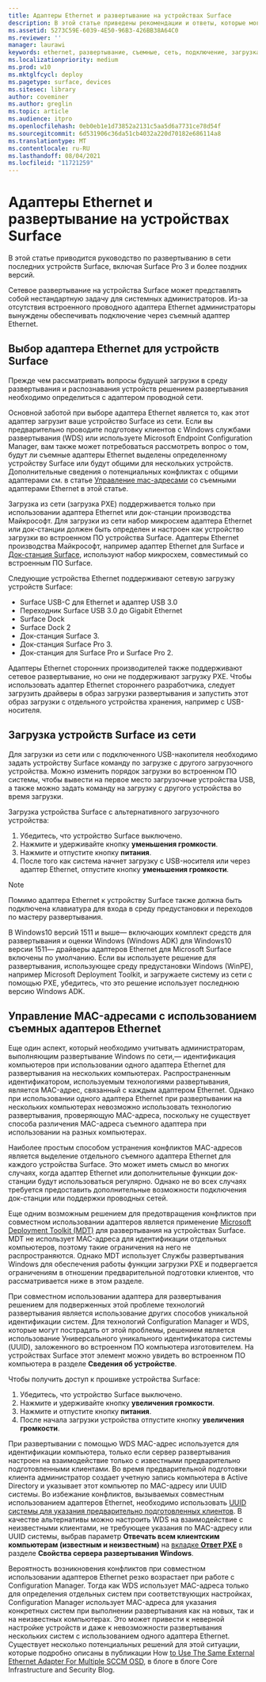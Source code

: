 ```yaml
---
title: Адаптеры Ethernet и развертывание на устройствах Surface
description: В этой статье приведены рекомендации и ответы, которые могут помочь выполнить сетевое развертывание на устройствах Surface.
ms.assetid: 5273C59E-6039-4E50-96B3-426BB38A64C0
ms.reviewer: ''
manager: laurawi
keywords: ethernet, развертывание, съемные, сеть, подключение, загрузка, встроенное ПО, устройство, адаптер, загрузка PXE, USB
ms.localizationpriority: medium
ms.prod: w10
ms.mktglfcycl: deploy
ms.pagetype: surface, devices
ms.sitesec: library
author: coveminer
ms.author: greglin
ms.topic: article
ms.audience: itpro
ms.openlocfilehash: 0eb0eb1e1d73852a2131c5aa5d6a7731ce78d54f
ms.sourcegitcommit: 6d531906c36da51cb4032a220d70182e686114a8
ms.translationtype: MT
ms.contentlocale: ru-RU
ms.lasthandoff: 08/04/2021
ms.locfileid: "11721259"
---
```

# <a name="ethernet-adapters-and-surface-deployment"></a>Адаптеры Ethernet и развертывание на устройствах Surface

В этой статье приводится руководство по развертыванию в сети последних устройств Surface, включая Surface Pro 3 и более поздних версий.

Сетевое развертывание на устройства Surface может представлять собой нестандартную задачу для системных администраторов. Из-за отсутствия встроенного проводного адаптера Ethernet администраторы вынуждены обеспечивать подключение через съемный адаптер Ethernet.

## <a name="select-an-ethernet-adapter-for-surface-devices"></a>Выбор адаптера Ethernet для устройств Surface

Прежде чем рассматривать вопросы будущей загрузки в среду развертывания и распознавания устройств решением развертывания необходимо определиться с адаптером проводной сети.

Основной заботой при выборе адаптера Ethernet является то, как этот адаптер загрузит ваше устройство Surface из сети. Если вы предварительно проводите подготовку клиентов с Windows службами развертывания (WDS) или используете Microsoft Endpoint Configuration Manager, вам также может потребоваться рассмотреть вопрос о том, будут ли съемные адаптеры Ethernet выделены определенному устройству Surface или будут общими для нескольких устройств. Дополнительные сведения о потенциальных конфликтах с общими адаптерами см. в статье [Управление mac-адресами](#manage-mac-addresses) со съемными адаптерами Ethernet в этой статье.

Загрузка из сети (загрузка PXE) поддерживается только при использовании адаптера Ethernet или док-станции производства Майкрософт. Для загрузки из сети набор микросхем адаптера Ethernet или док-станции должен быть определен и настроен как устройство загрузки во встроенном ПО устройства Surface. Адаптеры Ethernet производства Майкрософт, например адаптер Ethernet для Surface и [Док-станция Surface](https://www.microsoft.com/surface/accessories/surface-dock), используют набор микросхем, совместимый со встроенным ПО Surface.

Следующие устройства Ethernet поддерживают сетевую загрузку устройств Surface:

- Surface USB-C для Ethernet и адаптер USB 3.0
- Переходник Surface USB 3.0 до Gigabit Ethernet
- Surface Dock
- Surface Dock 2
- Док-станция Surface 3.
- Док-станция Surface Pro 3.
- Док-станция для Surface Pro и Surface Pro 2.

Адаптеры Ethernet сторонних производителей также поддерживают сетевое развертывание, но они не поддерживают загрузку PXE. Чтобы использовать адаптер Ethernet стороннего разработчика, следует загрузить драйверы в образ загрузки развертывания и запустить этот образ загрузки с отдельного устройства хранения, например с USB-носителя.

## <a name="boot-surface-devices-from-the-network"></a>Загрузка устройств Surface из сети

Для загрузки из сети или с подключенного USB-накопителя необходимо задать устройству Surface команду по загрузке с другого загрузочного устройства. Можно изменить порядок загрузки во встроенном ПО системы, чтобы вывести на первое место загрузочные устройства USB, а также можно задать команду на загрузку с другого устройства во время загрузки.

Загрузка устройства Surface с альтернативного загрузочного устройства:

1. Убедитесь, что устройство Surface выключено.
2. Нажмите и удерживайте кнопку **уменьшения громкости**.
3. Нажмите и отпустите кнопку **питания**.
4. После того как система начнет загрузку с USB-носителя или через адаптер Ethernet, отпустите кнопку **уменьшения громкости**.

>[!NOTE]
>Помимо адаптера Ethernet к устройству Surface также должна быть подключена клавиатура для входа в среду предустановки и переходов по мастеру развертывания.

В Windows10 версий 1511 и выше— включающих комплект средств для развертывания и оценки Windows (Windows ADK) для Windows10 версии 1511— драйверы адаптеров Ethernet для Microsoft Surface включены по умолчанию. Если вы используете решение для развертывания, использующее среду предустановки Windows (WinPE), например Microsoft Deployment Toolkit, и загружаете систему из сети с помощью PXE, убедитесь, что это решение использует последнюю версию Windows ADK.

## <a name="manage-mac-addresses-with-removable-ethernet-adapters"></a><a href="" id="manage-mac-addresses"></a>Управление MAC-адресами с использованием съемных адаптеров Ethernet

Еще один аспект, который необходимо учитывать администраторам, выполняющим развертывание Windows по сети,— идентификация компьютеров при использовании одного адаптера Ethernet для развертывания на нескольких компьютерах. Распространенным идентификатором, используемым технологиями развертывания, является MAC-адрес, связанный с каждым адаптером Ethernet. Однако при использовании одного адаптера Ethernet при развертывании на нескольких компьютерах невозможно использовать технологию развертывания, проверяющую MAC-адреса, поскольку не существует способа различения MAC-адреса съемного адаптера при использовании на разных компьютерах.

Наиболее простым способом устранения конфликтов MAC-адресов является выделение отдельного съемного адаптера Ethernet для каждого устройства Surface. Это может иметь смысл во многих случаях, когда адаптер Ethernet или дополнительные функции док-станции будут использоваться регулярно. Однако не во всех случаях требуется предоставить дополнительные возможности подключения док-станции или поддержки проводных сетей.

Еще одним возможным решением для предотвращения конфликтов при совместном использовании адаптеров является применение [Microsoft Deployment Toolkit (MDT)](/mem/configmgr/mdt) для развертывания на устройствах Surface. MDT не использует MAC-адреса для идентификации отдельных компьютеров, поэтому такие ограничения на него не распространяются. Однако MDT использует Службы развертывания Windows для обеспечения работы функции загрузки PXE и подвергается ограничениям в отношении предварительной подготовки клиентов, что рассматривается ниже в этом разделе.

При совместном использовании адаптера для развертывания решением для подверженных этой проблеме технологий развертывания является использование других способов уникальной идентификации систем. Для технологий Configuration Manager и WDS, которые могут пострадать от этой проблемы, решением является использование Универсального уникального идентификатора системы (UUID), заложенного во встроенном ПО компьютера изготовителем. На устройствах Surface этот элемент можно увидеть во встроенном ПО компьютера в разделе **Сведения об устройстве**.

Чтобы получить доступ к прошивке устройства Surface:

1. Убедитесь, что устройство Surface выключено.
2. Нажмите и удерживайте кнопку **увеличения громкости**.
3. Нажмите и отпустите кнопку **питания**.
4. После начала загрузки устройства отпустите кнопку **увеличения громкости**.

При развертывании с помощью WDS MAC-адрес используется для идентификации компьютера, только если сервер развертывания настроен на взаимодействие только с известными предварительно подготовленными клиентами. Во время предварительной подготовки клиента администратор создает учетную запись компьютера в Active Directory и указывает этот компьютер по MAC-адресу или UUID системы. Во избежание конфликтов, вызываемых совместным использованием адаптеров Ethernet, необходимо использовать [UUID системы для указания предварительно подготовленных клиентов](/previous-versions/windows/it-pro/windows-server-2012-R2-and-2012/cc742034(v=ws.11)). В качестве альтернативы можно настроить WDS на взаимодействие с неизвестными клиентами, не требующее указания по MAC-адресу или UUID системы, выбрав параметр **Отвечать всем клиентским компьютерам (известным и неизвестным)** на [вкладке **Ответ PXE**](/previous-versions/windows/it-pro/windows-server-2008-R2-and-2008/cc732360(v=ws.11)) в разделе **Свойства сервера развертывания Windows**.

Вероятность возникновения конфликтов при совместном использовании адаптеров Ethernet резко возрастает при работе с Configuration Manager. Тогда как WDS использует MAC-адреса только для определения отдельных систем при соответствующих настройках, Configuration Manager использует MAC-адреса для указания конкретных систем при выполнении развертывания как на новых, так и на неизвестных компьютерах. Это может привести к неверной настройке устройств и даже к невозможности развертывания нескольких систем с использованием одного адаптера Ethernet. Существует несколько потенциальных решений для этой ситуации, которые подробно описаны в публикации How [to Use The Same External Ethernet Adapter For Multiple SCCM OSD](https://techcommunity.microsoft.com/t5/core-infrastructure-and-security/how-to-use-the-same-external-ethernet-adapter-for-multiple-sccm/ba-p/257374), в блоге в блоге Core Infrastructure and Security Blog.
